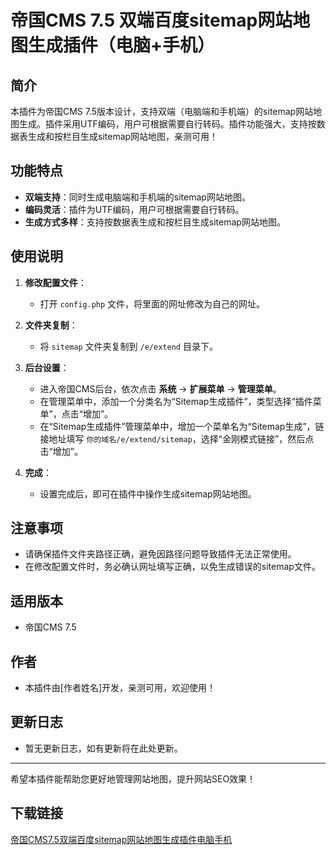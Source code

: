# 帝国CMS 7.5 双端百度sitemap网站地图生成插件（电脑+手机）

## 简介
本插件为帝国CMS 7.5版本设计，支持双端（电脑端和手机端）的sitemap网站地图生成。插件采用UTF编码，用户可根据需要自行转码。插件功能强大，支持按数据表生成和按栏目生成sitemap网站地图，亲测可用！

## 功能特点
- **双端支持**：同时生成电脑端和手机端的sitemap网站地图。
- **编码灵活**：插件为UTF编码，用户可根据需要自行转码。
- **生成方式多样**：支持按数据表生成和按栏目生成sitemap网站地图。

## 使用说明
1. **修改配置文件**：
   - 打开 `config.php` 文件，将里面的网址修改为自己的网址。

2. **文件夹复制**：
   - 将 `sitemap` 文件夹复制到 `/e/extend` 目录下。

3. **后台设置**：
   - 进入帝国CMS后台，依次点击 **系统** -> **扩展菜单** -> **管理菜单**。
   - 在管理菜单中，添加一个分类名为“Sitemap生成插件”，类型选择“插件菜单”，点击“增加”。
   - 在“Sitemap生成插件”管理菜单中，增加一个菜单名为“Sitemap生成”，链接地址填写 `你的域名/e/extend/sitemap`，选择“金刚模式链接”，然后点击“增加”。

4. **完成**：
   - 设置完成后，即可在插件中操作生成sitemap网站地图。

## 注意事项
- 请确保插件文件夹路径正确，避免因路径问题导致插件无法正常使用。
- 在修改配置文件时，务必确认网址填写正确，以免生成错误的sitemap文件。

## 适用版本
- 帝国CMS 7.5

## 作者
- 本插件由[作者姓名]开发，亲测可用，欢迎使用！

## 更新日志
- 暂无更新日志，如有更新将在此处更新。

---

希望本插件能帮助您更好地管理网站地图，提升网站SEO效果！

## 下载链接

[帝国CMS7.5双端百度sitemap网站地图生成插件电脑手机](https://pan.quark.cn/s/5fe5fee80210)